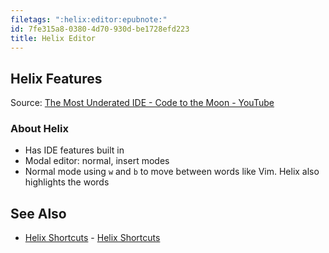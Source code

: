 ```yaml
---
filetags: ":helix:editor:epubnote:"
id: 7fe315a8-0380-4d70-930d-be1728efd223
title: Helix Editor
---
```


## Helix Features

Source: [The Most Underated IDE - Code to the Moon -
YouTube](https://www.youtube.com/watch?v=HcuDmSb-JBU)

### About Helix

- Has IDE features built in
- Modal editor: normal, insert modes
- Normal mode using `w` and `b` to move between words like Vim. Helix
  also highlights the words

## See Also

- [Helix Shortcuts](005-Computer-Shortcuts-Helix.md) - [Helix
  Shortcuts](id:bc213b79-60c0-4e31-acf7-97ecfe5dd98b)
